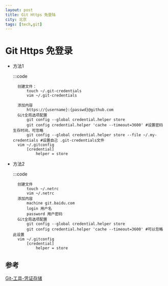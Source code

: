 ```yaml
---
layout: post
title: Git Https 免登陆
city: 北京
tags: [tech,git]
---
```



Git Https 免登录
=================

+ 方法1
	
	:::code 
		
		创建文件：
			touch ~/.git-credentials
			vim ~/.git-credentials

		添加内容
			https://{username}:{passwd}@github.com
		Git全局选项配置
			git config --global credential.helper store
			git config credential.helper 'cache --timeout=3600' #设置密码生存时间，可忽略
			git config --global credential.helper store --file ~/.my-credentials #设置自己 .git-credentials文件
		vim ~/.gitconfig
			[credential]
    			helper = store

+ 方法2
	
	:::code 
		
		创建文件
			touch ~/.netrc
			vim ~/.netrc
		添加内容
			machine git.baidu.com
			login 用户名
			password 用户密码
		Git全局选项配置
			git config --global credential.helper store
			git config credential.helper 'cache --timeout=3600' #可以忽略此设置
		vim ~/.gitconfig
			[credential]
    			helper = store

参考
----------
[Git-工具-凭证存储](https://git-scm.com/book/zh/v2/Git-%E5%B7%A5%E5%85%B7-%E5%87%AD%E8%AF%81%E5%AD%98%E5%82%A8)